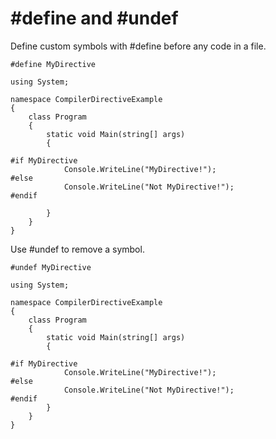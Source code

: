 # #define and #undef

Define custom symbols with #define before any code in a file.

    #define MyDirective
    
    using System;
    
    namespace CompilerDirectiveExample
    {
        class Program
        {
            static void Main(string[] args)
            {
    
    #if MyDirective
                Console.WriteLine("MyDirective!");
    #else
                Console.WriteLine("Not MyDirective!");
    #endif
    
            }
        }
    }

  
Use #undef to remove a symbol.

    #undef MyDirective
    
    using System;
    
    namespace CompilerDirectiveExample
    {
        class Program
        {
            static void Main(string[] args)
            {
    
    #if MyDirective
                Console.WriteLine("MyDirective!");
    #else
                Console.WriteLine("Not MyDirective!");
    #endif
            }
        }
    }
<!--stackedit_data:
eyJoaXN0b3J5IjpbNjMyNTgwODUxLC04MDg5Mjg3NDVdfQ==
-->